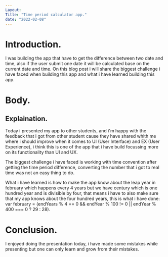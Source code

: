```yaml
---
Layout: 
Title: "Time period calculator app."
date: "2022-02-08"
---
```


# Introduction.

I was building the app that have to get the difference between two date and time, also if the user submit one date it will be calculated base on the current date and time. On this blog post i will share the biggest challenge i have faced when building this app and what i have learned building this app.

# Body.

## Explaination. 

Today i presented my app to other students, and i'm happy with the feedback that i got from other student cause they have shared whith me where i should improve when it comes to UI (User Interface) and EX (User Experience), i think this is one of the app that i have build focussing more on its functionality than UI and UX.

The biggest challenge i have faced is working with time convention after getting the time period difference, converting the number that i got to real time was not an easy thing to do. 

What i have learned is how to make the app know about the leap year in february which happens every 4 years but we have century which is one hundred year and is divisible by four, that means i have to also make sure that my app knows about the four hundred years, this is what i have done: var february = (endYears % 4 == 0 && endYear % 100 != 0 || endYear % 400 === 0 ? 29 : 28).


# Conclusion.

I enjoyed doing the presentation today, i have made some mistakes while presenting but one can only learn and grow from their mistakes.


